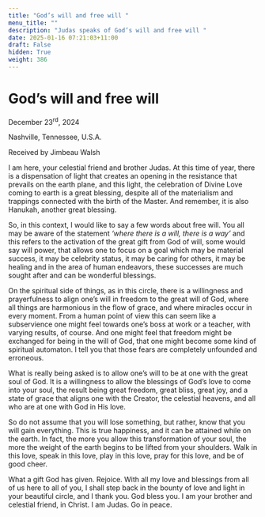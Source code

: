 ```yaml
---
title: "God’s will and free will "
menu_title: ""
description: "Judas speaks of God’s will and free will "
date: 2025-01-16 07:21:03+11:00
draft: False
hidden: True
weight: 386
---
```

# God’s will and free will  

December 23<sup>rd</sup>, 2024

Nashville, Tennessee, U.S.A.

Received by Jimbeau Walsh  

I am here, your celestial friend and brother Judas. At this time of year, there is a dispensation of light that creates an opening in the resistance that prevails on the earth plane, and this light, the celebration of Divine Love coming to earth is a great blessing, despite all of the materialism and trappings connected with the birth of the Master. And remember, it is also Hanukah, another great blessing. 

So, in this context, I would like to say a few words about free will. You all may be aware of the statement *‘where there is a will, there is a way’* and this refers to the activation of the great gift from God of will, some would say will power, that allows one to focus on a goal which may be material success, it may be celebrity status, it may be caring for others, it may be healing and in the area of human endeavors, these successes are much sought after and can be wonderful blessings.
    
On the spiritual side of things, as in this circle, there is a willingness and prayerfulness to align one’s will in freedom to the great will of God, where all things are harmonious in the flow of grace, and where miracles occur in every moment. From a human point of view this can seem like a subservience one might feel towards one’s boss at work or a teacher, with varying results, of course. And one might feel that freedom might be exchanged for being in the will of God, that one might become some kind of spiritual automaton. I tell you that those fears are completely unfounded and erroneous. 

What is really being asked is to allow one’s will to be at one with the great soul of God. It is a willingness to allow the blessings of God’s love to come into your soul, the result being great freedom, great bliss, great joy, and a state of grace that aligns one with the Creator, the celestial heavens, and all who are at one with God in His love. 

So do not assume that you will lose something, but rather, know that you will gain everything. This is true happiness, and it can be attained while on the earth. In fact, the more you allow this transformation of your soul, the more the weight of the earth begins to be lifted from your shoulders. Walk in this love, speak in this love, play in this love, pray for this love, and be of good cheer.      

What a gift God has given. Rejoice. With all my love and blessings from all of us here to all of you, I shall step back in the bounty of love and light in your beautiful circle, and I thank you. God bless you. I am your brother and celestial friend, in Christ. I am Judas. Go in peace.